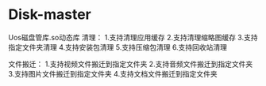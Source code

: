 # Disk-master
Uos磁盘管库.so动态库
清理：
1.支持清理应用缓存
2.支持清理缩略图缓存
3.支持指定文件夹清理
4.支持安装包清理
5.支持压缩包清理
6.支持回收站清理

文件搬迁：
1.支持视频文件搬迁到指定文件夹
2.支持音频文件搬迁到指定文件夹
3.支持图片文件搬迁到指定文件夹
4.支持文档文件搬迁到指定文件夹
